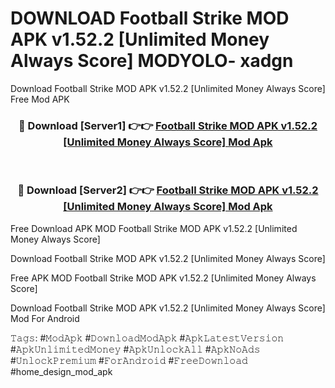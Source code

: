 # DOWNLOAD Football Strike MOD APK v1.52.2 [Unlimited Money Always Score] MODYOLO- xadgn
Download Football Strike MOD APK v1.52.2 [Unlimited Money Always Score] Free Mod APK

<div align="center">
<h3>🔴 Download [Server1] 👉👉 <a href="https://apk-comot.site?title=Football_Strike_MOD_APK_v1.52.2_[Unlimited_Money_Always_Score]">Football Strike MOD APK v1.52.2 [Unlimited Money Always Score] Mod Apk</a></h3><br>

<h3>🔴 Download [Server2] 👉👉 <a href="https://apk-comot.site?title=Football_Strike_MOD_APK_v1.52.2_[Unlimited_Money_Always_Score]">Football Strike MOD APK v1.52.2 [Unlimited Money Always Score] Mod Apk</a></h3>
</div>


Free Download APK MOD Football Strike MOD APK v1.52.2 [Unlimited Money Always Score]

Download Football Strike MOD APK v1.52.2 [Unlimited Money Always Score] 

Free APK MOD Football Strike MOD APK v1.52.2 [Unlimited Money Always Score] 

Download Football Strike MOD APK v1.52.2 [Unlimited Money Always Score] Mod For Android

𝚃𝚊𝚐𝚜: #𝙼𝚘𝚍𝙰𝚙𝚔 #𝙳𝚘𝚠𝚗𝚕𝚘𝚊𝚍𝙼𝚘𝚍𝙰𝚙𝚔 #𝙰𝚙𝚔𝙻𝚊𝚝𝚎𝚜𝚝𝚅𝚎𝚛𝚜𝚒𝚘𝚗 #𝙰𝚙𝚔𝚄𝚗𝚕𝚒𝚖𝚒𝚝𝚎𝚍𝙼𝚘𝚗𝚎𝚢 #𝙰𝚙𝚔𝚄𝚗𝚕𝚘𝚌𝚔𝙰𝚕𝚕 #𝙰𝚙𝚔𝙽𝚘𝙰𝚍𝚜 #𝚄𝚗𝚕𝚘𝚌𝚔𝙿𝚛𝚎𝚖𝚒𝚞𝚖 #𝙵𝚘𝚛𝙰𝚗𝚍𝚛𝚘𝚒𝚍 #𝙵𝚛𝚎𝚎𝙳𝚘𝚠𝚗𝚕𝚘𝚊𝚍 #home_design_mod_apk